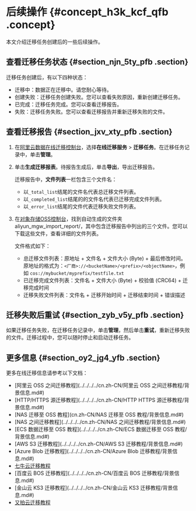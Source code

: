 # 后续操作 {#concept_h3k_kcf_qfb .concept}

本文介绍迁移任务创建后的一些后续操作。

## 查看迁移任务状态 {#section_njn_5ty_pfb .section}

迁移任务创建后，有以下四种状态：

-   迁移中：数据正在迁移中。请您耐心等待。
-   创建失败：迁移任务创建失败。您可以查看失败原因，重新创建迁移任务。
-   已完成：迁移任务完成。您可以查看迁移报告。
-   失败：迁移任务失败。您可以查看迁移报告并重新迁移失败的文件。

## 查看迁移报告 {#section_jxv_xty_pfb .section}

1.  在[阿里云数据在线迁移控制台](https://mgw.console.aliyun.com/)，选择**在线迁移服务** \> **迁移任务**。在迁移任务记录中，单击**管理**。
2.  单击**生成迁移报表**。待报告生成后，单击**导出**，导出迁移报告。

    迁移报告中，**文件列表**一栏包含三个文件名：

    -   以`_total_list`结尾的文件名代表总迁移文件列表。
    -   以`_completed_list`结尾的的文件名代表已迁移完成文件列表。
    -   以`_error_list`结尾的文件代表迁移失败文件列表。
3.  在[对象存储OSS控制台](https://oss.console.aliyun.com)，找到自动生成的文件夹aliyun\_mgw\_import\_report/，其中包含迁移报告中列出的三个文件。您可以下载这些文件，查看详细的文件列表。

    文件格式如下：

    -   总迁移文件列表：原地址 + 文件名 + 文件大小 \(Byte\) + 最后修改时间。原地址的格式为：`<厂商>://<bucketName>/<prefix>/<objectName>`，例如 `cos://mybucket/myprefix/testfile.txt`
    -   已迁移完成文件列表：文件名 + 文件大小 \(Byte\) + 校验值 \(CRC64\) + 迁移完成时间
    -   迁移失败文件列表：文件名 + 迁移开始时间 + 迁移结束时间 + 错误描述

## 迁移失败后重试 {#section_zyb_v5y_pfb .section}

如果迁移任务失败，在迁移任务记录中，单击**管理**，然后单击**重试**，重新迁移失败的文件。迁移过程中，您可以随时停止和启动迁移任务。

## 更多信息 {#section_oy2_jg4_yfb .section}

更多在线迁移信息请参考以下文档：

-   [阿里云 OSS 之间迁移教程](../../../../cn.zh-CN/阿里云 OSS 之间迁移教程/背景信息.md#)
-   [HTTP/HTTPS 源迁移教程](../../../../cn.zh-CN/HTTP HTTPS 源迁移教程/背景信息.md#)
-   [NAS 迁移至 OSS 教程](cn.zh-CN/NAS 迁移至 OSS 教程/背景信息.md#)
-   [NAS 之间迁移教程](../../../../cn.zh-CN/NAS 之间迁移教程/背景信息.md#)
-   [ECS 数据迁移至 OSS 教程](../../../../cn.zh-CN/ECS 数据迁移至 OSS 教程/背景信息.md#)
-   [AWS S3 迁移教程](../../../../cn.zh-CN/AWS S3 迁移教程/背景信息.md#)
-   [Azure Blob 迁移教程](../../../../cn.zh-CN/Azure Blob 迁移教程/背景信息.md#)
-   [七牛云迁移教程](../../../../cn.zh-CN/七牛云迁移教程/背景信息.md#)
-   [百度云 BOS 迁移教程](../../../../cn.zh-CN/百度云 BOS 迁移教程/背景信息.md#)
-   [金山云 KS3 迁移教程](../../../../cn.zh-CN/金山云 KS3 迁移教程/背景信息.md#)
-   [又拍云迁移教程](../../../../cn.zh-CN/又拍云迁移教程/背景信息.md#)

